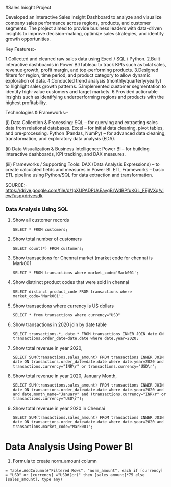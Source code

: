 #Sales Inisght Project

Developed an interactive Sales Insight Dashboard to analyze and visualize company sales performance across regions, products, and customer segments. 
The project aimed to provide business leaders with data-driven insights to improve decision-making, optimize sales strategies, and identify growth opportunities.

Key Features:-

1.Collected and cleaned raw sales data using Excel / SQL / Python.
2.Built interactive dashboards in Power BI/Tableau to track KPIs such as total sales, revenue growth, profit margin, and top-performing products.
3.Designed filters for region, time period, and product category to allow dynamic exploration of data.
4.Conducted trend analysis (monthly/quarterly/yearly) to highlight sales growth patterns.
5.Implemented customer segmentation to identify high-value customers and target markets.
6.Provided actionable insights such as identifying underperforming regions and products with the highest profitability.

Technologies & Frameworks:-

(i) Data Collection & Processing:
SQL – for querying and extracting sales data from relational databases.
Excel – for initial data cleaning, pivot tables, and pre-processing.
Python (Pandas, NumPy) – for advanced data cleaning, transformation, and exploratory data analysis (EDA).

(ii) Data Visualization & Business Intelligence:
Power BI – for building interactive dashboards, KPI tracking, and DAX measures.

(iii) Frameworks / Supporting Tools:
DAX (Data Analysis Expressions) – to create calculated fields and measures in Power BI.
ETL Frameworks – basic ETL pipeline using Python/SQL for data extraction and transformation.

SOURCE:-
https://drive.google.com/file/d/1pXUPADPUsEaygBrWdBPfuKGL_FEjlVXq/view?usp=drivesdk

### Data Analysis Using SQL

1. Show all customer records

    `SELECT * FROM customers;`

1. Show total number of customers

    `SELECT count(*) FROM customers;`

1. Show transactions for Chennai market (market code for chennai is Mark001

    `SELECT * FROM transactions where market_code='Mark001';`

1. Show distrinct product codes that were sold in chennai

    `SELECT distinct product_code FROM transactions where market_code='Mark001';`

1. Show transactions where currency is US dollars

    `SELECT * from transactions where currency="USD"`

1. Show transactions in 2020 join by date table

    `SELECT transactions.*, date.* FROM transactions INNER JOIN date ON transactions.order_date=date.date where date.year=2020;`

1. Show total revenue in year 2020,

    `SELECT SUM(transactions.sales_amount) FROM transactions INNER JOIN date ON transactions.order_date=date.date where date.year=2020 and transactions.currency="INR\r" or transactions.currency="USD\r";`
	
1. Show total revenue in year 2020, January Month,

    `SELECT SUM(transactions.sales_amount) FROM transactions INNER JOIN date ON transactions.order_date=date.date where date.year=2020 and and date.month_name="January" and (transactions.currency="INR\r" or transactions.currency="USD\r");`

1. Show total revenue in year 2020 in Chennai

    `SELECT SUM(transactions.sales_amount) FROM transactions INNER JOIN date ON transactions.order_date=date.date where date.year=2020
and transactions.market_code="Mark001";`


Data Analysis Using Power BI
============================

1. Formula to create norm_amount column

`= Table.AddColumn(#"Filtered Rows", "norm_amount", each if [currency] = "USD" or [currency] ="USD#(cr)" then [sales_amount]*75 else [sales_amount], type any)`






